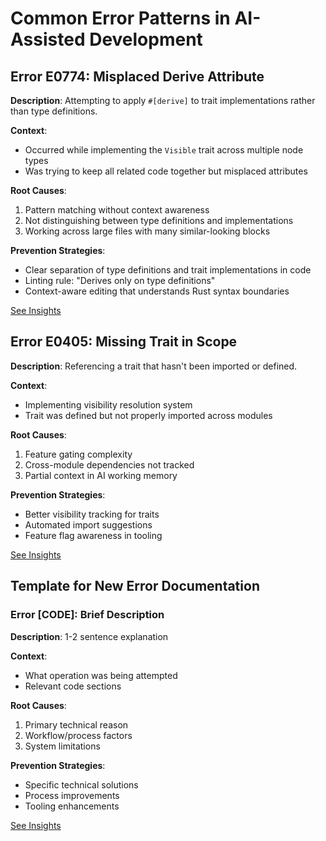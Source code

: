 # Common Error Patterns in AI-Assisted Development

## Error E0774: Misplaced Derive Attribute
**Description**: Attempting to apply `#[derive]` to trait implementations rather than type definitions.

**Context**: 
- Occurred while implementing the `Visible` trait across multiple node types
- Was trying to keep all related code together but misplaced attributes

**Root Causes**:
1. Pattern matching without context awareness
2. Not distinguishing between type definitions and implementations
3. Working across large files with many similar-looking blocks

**Prevention Strategies**:
- Clear separation of type definitions and trait implementations in code
- Linting rule: "Derives only on type definitions"
- Context-aware editing that understands Rust syntax boundaries

[See Insights](#potential-insights-from-e0774)

## Error E0405: Missing Trait in Scope  
**Description**: Referencing a trait that hasn't been imported or defined.

**Context**:
- Implementing visibility resolution system
- Trait was defined but not properly imported across modules

**Root Causes**:
1. Feature gating complexity
2. Cross-module dependencies not tracked
3. Partial context in AI working memory

**Prevention Strategies**:
- Better visibility tracking for traits
- Automated import suggestions
- Feature flag awareness in tooling

[See Insights](#potential-insights-from-e0405)

## Template for New Error Documentation

### Error [CODE]: Brief Description
**Description**: 1-2 sentence explanation

**Context**:
- What operation was being attempted
- Relevant code sections

**Root Causes**:
1. Primary technical reason
2. Workflow/process factors
3. System limitations

**Prevention Strategies**:
- Specific technical solutions
- Process improvements
- Tooling enhancements

[See Insights](#link-to-relevant-insights)

